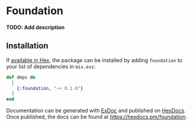 # Foundation

**TODO: Add description**

## Installation

If [available in Hex](https://hex.pm/docs/publish), the package can be installed
by adding `foundation` to your list of dependencies in `mix.exs`:

```elixir
def deps do
  [
    {:foundation, "~> 0.1.0"}
  ]
end
```

Documentation can be generated with [ExDoc](https://github.com/elixir-lang/ex_doc)
and published on [HexDocs](https://hexdocs.pm). Once published, the docs can
be found at <https://hexdocs.pm/foundation>.


